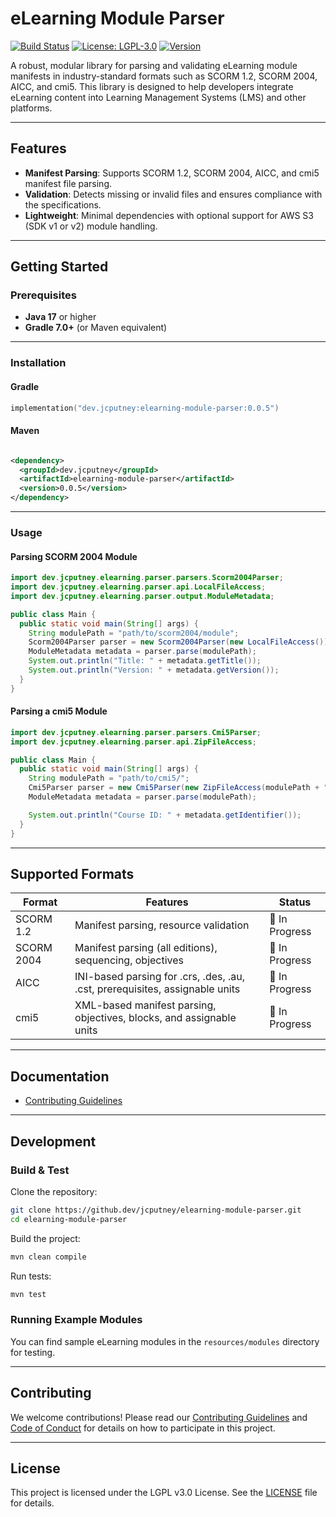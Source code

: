# eLearning Module Parser

[![Build Status](https://img.shields.io/github/actions/workflow/status/jcputney/elearning-module-parser/snapshot.yml)](https://github.com/jcputney/elearning-module-parser/actions)
[![License: LGPL-3.0](https://img.shields.io/badge/license-LGPL%203.0-blue.svg)](https://opensource.org/license/lgpl-3-0)
[![Version](https://img.shields.io/maven-central/v/dev.jcputney/elearning-module-parser)](https://search.maven.org/search?q=g:dev.jcputney%20a:elearning-module-parser)

A robust, modular library for parsing and validating eLearning module manifests in industry-standard
formats such as SCORM 1.2, SCORM 2004, AICC, and cmi5. This library is designed to help developers
integrate eLearning content into Learning Management Systems (LMS) and other platforms.

---

## Features

- **Manifest Parsing**: Supports SCORM 1.2, SCORM 2004, AICC, and cmi5 manifest file parsing.
- **Validation**: Detects missing or invalid files and ensures compliance with the specifications.
- **Lightweight**: Minimal dependencies with optional support for AWS S3 (SDK v1 or v2) module
  handling.

---

## Getting Started

### Prerequisites

- **Java 17** or higher
- **Gradle 7.0+** (or Maven equivalent)

---

### Installation

#### Gradle

```kotlin
implementation("dev.jcputney:elearning-module-parser:0.0.5")
```

#### Maven

```xml

<dependency>
  <groupId>dev.jcputney</groupId>
  <artifactId>elearning-module-parser</artifactId>
  <version>0.0.5</version>
</dependency>
```

---

### Usage

#### Parsing SCORM 2004 Module

```java
import dev.jcputney.elearning.parser.parsers.Scorm2004Parser;
import dev.jcputney.elearning.parser.api.LocalFileAccess;
import dev.jcputney.elearning.parser.output.ModuleMetadata;

public class Main {
  public static void main(String[] args) {
    String modulePath = "path/to/scorm2004/module";
    Scorm2004Parser parser = new Scorm2004Parser(new LocalFileAccess());
    ModuleMetadata metadata = parser.parse(modulePath);
    System.out.println("Title: " + metadata.getTitle());
    System.out.println("Version: " + metadata.getVersion());
  }
}
```

#### Parsing a cmi5 Module

```java
import dev.jcputney.elearning.parser.parsers.Cmi5Parser;
import dev.jcputney.elearning.parser.api.ZipFileAccess;

public class Main {
  public static void main(String[] args) {
    String modulePath = "path/to/cmi5/";
    Cmi5Parser parser = new Cmi5Parser(new ZipFileAccess(modulePath + "module.zip"));
    ModuleMetadata metadata = parser.parse(modulePath);

    System.out.println("Course ID: " + metadata.getIdentifier());
  }
}
```

---

## Supported Formats

| Format     | Features                                                                     | Status         |
|------------|------------------------------------------------------------------------------|----------------|
| SCORM 1.2  | Manifest parsing, resource validation                                        | 🚧 In Progress |
| SCORM 2004 | Manifest parsing (all editions), sequencing, objectives                      | 🚧 In Progress |
| AICC       | INI-based parsing for .crs, .des, .au, .cst, prerequisites, assignable units | 🚧 In Progress |
| cmi5       | XML-based manifest parsing, objectives, blocks, and assignable units         | 🚧 In Progress |

---

## Documentation

- [Contributing Guidelines](CONTRIBUTING.md)

---

## Development

### Build & Test

Clone the repository:

```bash
git clone https://github.dev/jcputney/elearning-module-parser.git
cd elearning-module-parser
```

Build the project:

```bash
mvn clean compile
```

Run tests:

```bash
mvn test
```

### Running Example Modules

You can find sample eLearning modules in the `resources/modules` directory for testing.

---

## Contributing

We welcome contributions! Please read our [Contributing Guidelines](CONTRIBUTING.md)
and [Code of Conduct](CODE_OF_CONDUCT.md) for details on how to participate in this project.

---

## License

This project is licensed under the LGPL v3.0 License. See the [LICENSE](LICENSE) file for details.